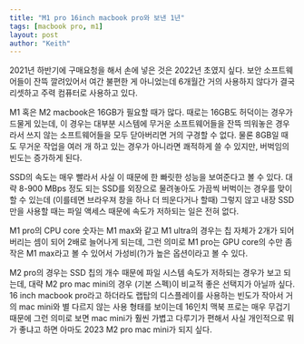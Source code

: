 ```yaml
---
title: "M1 pro 16inch macbook pro와 보낸 1년"
tags: [macbook pro, m1]
layout: post
author: "Keith"
---
```


2021년 하반기에 구매요청을 해서 손에 넣은 것은 2022년 초였지 싶다. 보안 소프트웨어들이 잔뜩 깔려있어서 여간 불편한 게 아니었는데 6개월간 거의 사용하지 않다가 결국 리셋하고 주력 컴퓨터로 사용하고 있다.

M1 혹은 M2 macbook은 16GB가 필요할 때가 많다. 때로는 16GB도 허덕이는 경우가 드물게 있는데, 이 경우는 대부분 시스템에 무거운 소프트웨어들을 잔뜩 띄워놓은 경우라서 쓰지 않는 소프트웨어들을 모두 닫아버리면 거의 구경할 수 없다. 물론 8GB일 때도 무거운 작업을 여러 개 하고 있는 경우가 아니라면 쾌적하게 쓸 수 있지만, 버벅임의 빈도는 증가하게 된다.

SSD의 속도는 매우 빨라서 사실 이 때문에 한 빠릿한 성능을 보여준다고 볼 수 있다. 대략 8-900 MBps 정도 되는 SSD를 외장으로 물려놓아도 가끔씩 버벅이는 경우를 맞이할 수 있는데 (이를테면 브라우져 창을 하나 더 띄운다거나 할때) 그렇지 않고 내장 SSD만을 사용할 때는 파일 액세스 때문에 속도가 저하되는 일은 전혀 없다.

M1 pro의 CPU core 숫자는 M1 max와 같고 M1 ultra의 경우는 칩 자체가 2개가 되어버리는 셈이 되어 2배로 늘어나게 되는데, 그런 의미로 M1 pro는 GPU core의 수만 좀 작은 M1 max라고 볼 수 있어서 가성비(?)가 높은 옵션이라고 볼 수 있다.

M2 pro의 경우는 SSD 칩의 개수 때문에 파일 시스템 속도가 저하되는 경우가 보고 되는데, 대략 M2 pro mac mini의 경우 (기본 스펙)이 비교적 좋은 선택지가 아닐까 싶다. 16 inch macbook pro라고 하더라도 랩탑의 디스플레이를 사용하는 빈도가 작아서 거의 mac mini와 별 다르지 않는 사용 형태를 보이는데 16인치 맥북 프로는 매우 무겁기 때문에 그런 의미로 보면 mac mini가 훨씬 가볍고 다루기가 편해서 사실 개인적으로 뭐가 좋냐고 하면 아마도 2023 M2 pro mac mini가 되지 싶다.
